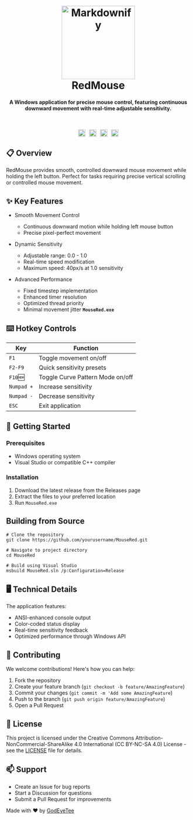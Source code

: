 <h1 align="center">
  <br>
<img src="https://raw.githubusercontent.com/GodEyeTee/RedMouse/refs/heads/main/MouseRed2.webp" alt="Markdownify" width="200">
  <br>
RedMouse
</h1>
<h4 align="center">A Windows application for precise mouse control, featuring continuous downward movement with real-time adjustable sensitivity.</h4>
<br>
<p align="center" style="display: flex; justify-content: center; align-items: center; gap: 10px; flex-wrap: wrap;">
  
  <a href="https://creativecommons.org/licenses/by-nc-sa/4.0/" style="text-decoration: none;">
    <img src="https://img.shields.io/badge/License-CC%20BY--NC--SA%204.0-lightgrey.svg"
         alt="License" style="height: 20px;">
  </a>
  
  <a href="https://t.me/+fjzcWuvxR9pmYTM1" style="text-decoration: none;">
    <img src="https://img.shields.io/badge/Telegram-blue.svg"
         alt="Telegram" style="height: 20px;">
  </a>
  
  <a href="https://saythanks.io/to/GodEyeTee" style="text-decoration: none;">
    <img src="https://img.shields.io/badge/Say%20Thanks-!-1EAEDB.svg" 
         alt="Say Thanks" style="height: 20px;">
  </a>
  
  <a href="buymeacoffee.com/godeyetee" style="text-decoration: none;">
    <img src="https://img.shields.io/badge/Buy%20me%20a%20pizza-🍕-FF5F5F?style=flat&amp;labelColor=000000"
         alt="Buy me a pizza" style="height: 20px;">
  </a>
</p>

## 📋 Overview

RedMouse provides smooth, controlled downward mouse movement while holding the left button. Perfect for tasks requiring precise vertical scrolling or controlled mouse movement.

## ✨ Key Features

* Smooth Movement Control
  - Continuous downward motion while holding left mouse button
  - Precise pixel-perfect movement

* Dynamic Sensitivity
  - Adjustable range: 0.0 - 1.0
  - Real-time speed modification
  - Maximum speed: 40px/s at 1.0 sensitivity


* Advanced Performance
  - Fixed timestep implementation
  - Enhanced timer resolution
  - Optimized thread priority
  - Minimal movement jitter
    **`MouseRed.exe`**

## ⌨️ Hotkey Controls
| Key | Function |
|------|----------|
|  `F1` | <span class="red-text">Toggle movement on/off</span> |
|  `F2-F9` | <span class="red-text">Quick sensitivity presets</span> |
|  `F10`🆕 | <span class="red-text">Toggle Curve Pattern Mode on/off</span> |
|  `Numpad +`  | <span class="red-text">Increase sensitivity</span> |
|  `Numpad -`  | <span class="red-text">Decrease sensitivity</span> |
|  `ESC`  | <span class="red-text">Exit application</span> |

## 🚀 Getting Started
### Prerequisites
* Windows operating system
* Visual Studio or compatible C++ compiler
### Installation
1. Download the latest release from the Releases page
2. Extract the files to your preferred location
3. Run `MouseRed.exe`

## Building from Source
```
# Clone the repository
git clone https://github.com/yourusername/MouseRed.git

# Navigate to project directory
cd MouseRed

# Build using Visual Studio
msbuild MouseRed.sln /p:Configuration=Release
```

## 🖥️ Technical Details
The application features:
* ANSI-enhanced console output
* Color-coded status display
* Real-time sensitivity feedback
* Optimized performance through Windows API
## 🤝 Contributing
We welcome contributions! Here's how you can help:
1. Fork the repository
2. Create your feature branch (`git checkout -b feature/AmazingFeature`)
3. Commit your changes (`git commit -m 'Add some AmazingFeature`)
4. Push to the branch (`git push origin feature/AmazingFeature`)
5. Open a Pull Request

## 📝 License
This project is licensed under the Creative Commons Attribution-NonCommercial-ShareAlike 4.0 International (CC BY-NC-SA 4.0) License - see the <a href="https://creativecommons.org/licenses/by-nc-sa/4.0/">LICENSE</a> file for details.

## 📫 Support
* Create an Issue for bug reports
* Start a Discussion for questions
* Submit a Pull Request for improvements

Made with ❤️ by <a href="https://github.com/GodEyeTee">GodEyeTee</a>
